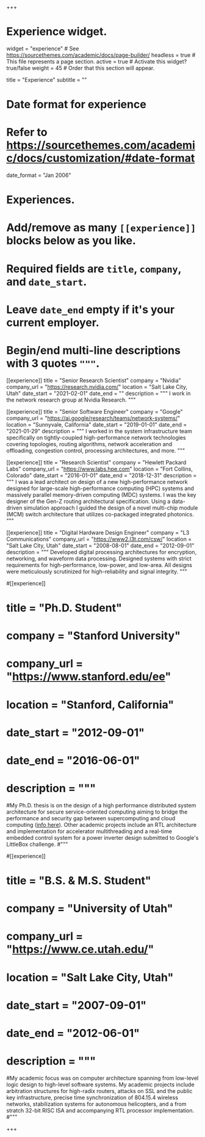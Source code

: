 +++
# Experience widget.
widget = "experience"  # See https://sourcethemes.com/academic/docs/page-builder/
headless = true  # This file represents a page section.
active = true  # Activate this widget? true/false
weight = 45  # Order that this section will appear.

title = "Experience"
subtitle = ""

# Date format for experience
#   Refer to https://sourcethemes.com/academic/docs/customization/#date-format
date_format = "Jan 2006"

# Experiences.
#   Add/remove as many `[[experience]]` blocks below as you like.
#   Required fields are `title`, `company`, and `date_start`.
#   Leave `date_end` empty if it's your current employer.
#   Begin/end multi-line descriptions with 3 quotes `"""`.
[[experience]]
  title = "Senior Research Scientist"
  company = "Nvidia"
  company_url = "https://research.nvidia.com/"
  location = "Salt Lake City, Utah"
  date_start = "2021-02-01"
  date_end = ""
  description = """
I work in the network research group at Nvidia Research.
"""

[[experience]]
  title = "Senior Software Engineer"
  company = "Google"
  company_url = "https://ai.google/research/teams/network-systems/"
  location = "Sunnyvale, California"
  date_start = "2019-01-01"
  date_end = "2021-01-29"
  description = """
I worked in the system infrastructure team specifically on tightly-coupled high-performance network technologies covering topologies, routing algorithms, network acceleration and offloading, congestion control, processing architectures, and more.
"""

[[experience]]
  title = "Research Scientist"
  company = "Hewlett Packard Labs"
  company_url = "https://www.labs.hpe.com"
  location = "Fort Collins, Colorado"
  date_start = "2016-01-01"
  date_end = "2018-12-31"
  description = """
I was a lead architect on design of a new high-performance network designed for large-scale high-performance computing (HPC) systems and massively parallel memory-driven computing (MDC) systems. I was the key designer of the Gen-Z routing architectural specification. Using a data-driven simulation approach I guided the design of a novel multi-chip module (MCM) switch architecture that utilizes co-packaged integrated photonics.
"""

[[experience]]
  title = "Digital Hardware Design Engineer"
  company = "L3 Communications"
  company_url = "https://www2.l3t.com/csw/"
  location = "Salt Lake City, Utah"
  date_start = "2008-08-01"
  date_end = "2012-09-01"
  description = """
Developed digital processing architectures for encryption, networking, and waveform data processing. Designed systems with strict requirements for high-performance, low-power, and low-area. All designs were meticulously scrutinized for high-reliability and signal integrity.
"""

#[[experience]]
#  title = "Ph.D. Student"
#  company = "Stanford University"
#  company_url = "https://www.stanford.edu/ee"
#  location = "Stanford, California"
#  date_start = "2012-09-01"
#  date_end = "2016-06-01"
#  description = """
#My Ph.D. thesis is on the design of a high performance distributed system architecture for secure service-oriented computing aiming to bridge the performance and security gap between supercomputing and cloud computing ([info here](publication/hpsoc_thesis/)). Other academic projects include an RTL architecture and implementation for accelerator multithreading and a real-time embedded control system for a power inverter design submitted to Google's LittleBox challenge.
#"""

#[[experience]]
#  title = "B.S. & M.S. Student"
#  company = "University of Utah"
#  company_url = "https://www.ce.utah.edu/"
#  location = "Salt Lake City, Utah"
#  date_start = "2007-09-01"
#  date_end = "2012-06-01"
#  description = """
#My academic focus was on computer architecture spanning from low-level logic design to high-level software systems. My academic projects include arbitration structures for high-radix routers, attacks on SSL and the public key infrastructure, precise time synchronization of 804.15.4 wireless networks, stabilization systems for autonomous helicopters, and a from stratch 32-bit RISC ISA and accompanying RTL processor implementation.
#"""

+++
